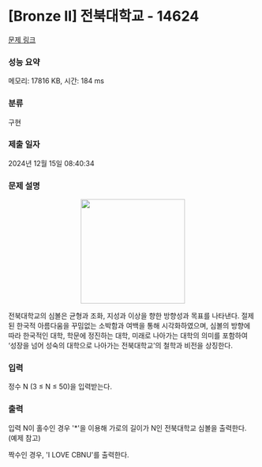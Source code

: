 # [Bronze II] 전북대학교 - 14624 

[문제 링크](https://www.acmicpc.net/problem/14624) 

### 성능 요약

메모리: 17816 KB, 시간: 184 ms

### 분류

구현

### 제출 일자

2024년 12월 15일 08:40:34

### 문제 설명

<p style="text-align: center;"><img alt="" src="https://onlinejudgeimages.s3-ap-northeast-1.amazonaws.com/problem/14624/1.png" style="height:211px; width:211px"></p>

<p>전북대학교의 심볼은 균형과 조화, 지성과 이상을 향한 방향성과 목표를 나타낸다. 절제된 한국적 아름다움을 꾸밈없는 소박함과 여백을 통해 시각화하였으며, 심볼의 방향에 따라 한국적인 대학, 학문에 정진하는 대학, 미래로 나아가는 대학의 의미를 포함하여 ‘성장을 넘어 성숙의 대학으로 나아가는 전북대학교’의 철학과 비전을 상징한다.</p>

### 입력 

 <p>정수 N (3 ≤ N ≤ 50)을 입력받는다.</p>

### 출력 

 <p>입력 N이 홀수인 경우 '*'을 이용해 가로의 길이가 N인 전북대학교 심볼을 출력한다. (예제 참고)</p>

<p>짝수인 경우, 'I LOVE CBNU'를 출력한다.</p>

